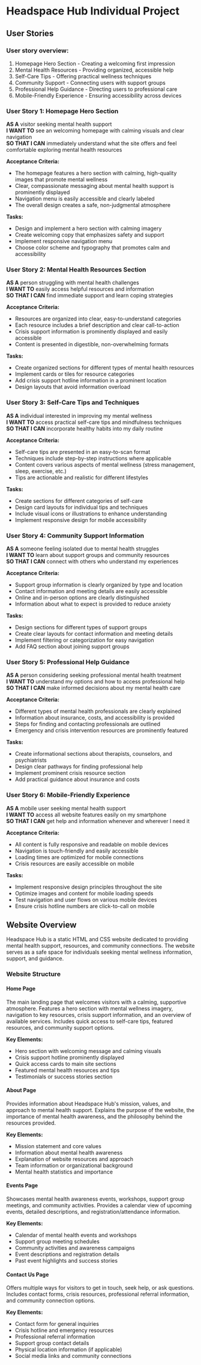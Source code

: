 # Headspace Hub Individual Project

## User Stories

### User story overview:
1. Homepage Hero Section - Creating a welcoming first impression
2. Mental Health Resources - Providing organized, accessible help
3. Self-Care Tips - Offering practical wellness techniques
4. Community Support - Connecting users with support groups
5. Professional Help Guidance - Directing users to professional care
6. Mobile-Friendly Experience - Ensuring accessibility across devices

### User Story 1: Homepage Hero Section
**AS A** visitor seeking mental health support  
**I WANT TO** see an welcoming homepage with calming visuals and clear navigation  
**SO THAT I CAN** immediately understand what the site offers and feel comfortable exploring mental health resources

**Acceptance Criteria:**
- The homepage features a hero section with calming, high-quality images that promote mental wellness
- Clear, compassionate messaging about mental health support is prominently displayed
- Navigation menu is easily accessible and clearly labeled
- The overall design creates a safe, non-judgmental atmosphere

**Tasks:**
- Design and implement a hero section with calming imagery
- Create welcoming copy that emphasizes safety and support
- Implement responsive navigation menu
- Choose color scheme and typography that promotes calm and accessibility

### User Story 2: Mental Health Resources Section
**AS A** person struggling with mental health challenges  
**I WANT TO** easily access helpful resources and information  
**SO THAT I CAN** find immediate support and learn coping strategies

**Acceptance Criteria:**
- Resources are organized into clear, easy-to-understand categories
- Each resource includes a brief description and clear call-to-action
- Crisis support information is prominently displayed and easily accessible
- Content is presented in digestible, non-overwhelming formats

**Tasks:**
- Create organized sections for different types of mental health resources
- Implement cards or tiles for resource categories
- Add crisis support hotline information in a prominent location
- Design layouts that avoid information overload

### User Story 3: Self-Care Tips and Techniques
**AS A** individual interested in improving my mental wellness  
**I WANT TO** access practical self-care tips and mindfulness techniques  
**SO THAT I CAN** incorporate healthy habits into my daily routine

**Acceptance Criteria:**
- Self-care tips are presented in an easy-to-scan format
- Techniques include step-by-step instructions where applicable
- Content covers various aspects of mental wellness (stress management, sleep, exercise, etc.)
- Tips are actionable and realistic for different lifestyles

**Tasks:**
- Create sections for different categories of self-care
- Design card layouts for individual tips and techniques
- Include visual icons or illustrations to enhance understanding
- Implement responsive design for mobile accessibility

### User Story 4: Community Support Information
**AS A** someone feeling isolated due to mental health struggles  
**I WANT TO** learn about support groups and community resources  
**SO THAT I CAN** connect with others who understand my experiences

**Acceptance Criteria:**
- Support group information is clearly organized by type and location
- Contact information and meeting details are easily accessible
- Online and in-person options are clearly distinguished
- Information about what to expect is provided to reduce anxiety

**Tasks:**
- Design sections for different types of support groups
- Create clear layouts for contact information and meeting details
- Implement filtering or categorization for easy navigation
- Add FAQ section about joining support groups

### User Story 5: Professional Help Guidance
**AS A** person considering seeking professional mental health treatment  
**I WANT TO** understand my options and how to access professional help  
**SO THAT I CAN** make informed decisions about my mental health care

**Acceptance Criteria:**
- Different types of mental health professionals are clearly explained
- Information about insurance, costs, and accessibility is provided
- Steps for finding and contacting professionals are outlined
- Emergency and crisis intervention resources are prominently featured

**Tasks:**
- Create informational sections about therapists, counselors, and psychiatrists
- Design clear pathways for finding professional help
- Implement prominent crisis resource section
- Add practical guidance about insurance and costs

### User Story 6: Mobile-Friendly Experience
**AS A** mobile user seeking mental health support  
**I WANT TO** access all website features easily on my smartphone  
**SO THAT I CAN** get help and information whenever and wherever I need it

**Acceptance Criteria:**
- All content is fully responsive and readable on mobile devices
- Navigation is touch-friendly and easily accessible
- Loading times are optimized for mobile connections
- Crisis resources are easily accessible on mobile

**Tasks:**
- Implement responsive design principles throughout the site
- Optimize images and content for mobile loading speeds
- Test navigation and user flows on various mobile devices
- Ensure crisis hotline numbers are click-to-call on mobile

## Website Overview

Headspace Hub is a static HTML and CSS website dedicated to providing mental health support, resources, and community connections. The website serves as a safe space for individuals seeking mental wellness information, support, and guidance.

### Website Structure

#### Home Page
The main landing page that welcomes visitors with a calming, supportive atmosphere. Features a hero section with mental wellness imagery, navigation to key resources, crisis support information, and an overview of available services. Includes quick access to self-care tips, featured resources, and community support options.

**Key Elements:**
- Hero section with welcoming message and calming visuals
- Crisis support hotline prominently displayed
- Quick access cards to main site sections
- Featured mental health resources and tips
- Testimonials or success stories section

#### About Page
Provides information about Headspace Hub's mission, values, and approach to mental health support. Explains the purpose of the website, the importance of mental health awareness, and the philosophy behind the resources provided.

**Key Elements:**
- Mission statement and core values
- Information about mental health awareness
- Explanation of website resources and approach
- Team information or organizational background
- Mental health statistics and importance

#### Events Page
Showcases mental health awareness events, workshops, support group meetings, and community activities. Provides a calendar view of upcoming events, detailed descriptions, and registration/attendance information.

**Key Elements:**
- Calendar of mental health events and workshops
- Support group meeting schedules
- Community activities and awareness campaigns
- Event descriptions and registration details
- Past event highlights and success stories

#### Contact Us Page
Offers multiple ways for visitors to get in touch, seek help, or ask questions. Includes contact forms, crisis resources, professional referral information, and community connection options.

**Key Elements:**
- Contact form for general inquiries
- Crisis hotline and emergency resources
- Professional referral information
- Support group contact details
- Physical location information (if applicable)
- Social media links and community connections

